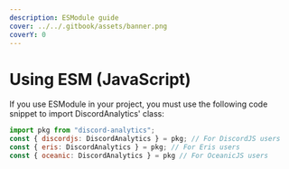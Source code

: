 ```yaml
---
description: ESModule guide
cover: ../../.gitbook/assets/banner.png
coverY: 0
---
```


# Using ESM (JavaScript)

If you use ESModule in your project, you must use the following code snippet to import DiscordAnalytics' class:&#x20;

&#x20;

```javascript
import pkg from "discord-analytics";
const { discordjs: DiscordAnalytics } = pkg; // For DiscordJS users
const { eris: DiscordAnalytics } = pkg; // For Eris users
const { oceanic: DiscordAnalytics } = pkg // For OceanicJS users
```
